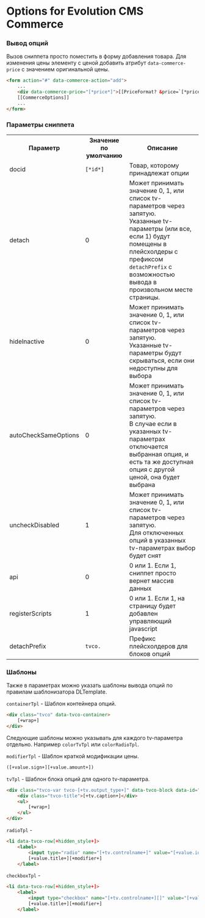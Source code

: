 # Options for Evolution CMS Commerce

### Вывод опций
Вызов сниппета просто поместить в форму добавления товара. Для изменения цены элементу с ценой добавить атрибут `data-commerce-price` с значением оригинальной цены.
```html
<form action="#" data-commerce-action="add">
    ...
    <div data-commerce-price="[*price*]">[[PriceFormat? &price=`[*price*]`]]</div>
    [[CommerceOptions]]
    ...
</form>
```

### Параметры сниппета
<table>
<tr><th>Параметр</th><th>Значение по умолчанию</th><th>Описание</th></tr>
<tr><td>docid</td><td><code>[*id*]</code></td><td>Товар, которому принадлежат опции</td></tr>
<tr><td>detach</td><td>0</td><td>Может принимать значение 0, 1, или список tv-параметров через запятую.<br>Указанные tv-параметры (или все, если 1) будут помещены в плейсхолдеры с префиксом <code>detachPrefix</code> с возможностью вывода в произвольном месте страницы.</td></tr>
<tr><td>hideInactive</td><td>0</td><td>Может принимать значение 0, 1, или список tv-параметров через запятую.<br>Указанные tv-параметры будут скрываться, если они недоступны для выбора</td></tr>
<tr><td>autoCheckSameOptions</td><td>0</td><td>Может принимать значение 0, 1, или список tv-параметров через запятую.<br>В случае если в указанных tv-параметрах отключается выбранная опция, и есть та же доступная опция с другой ценой, она будет выбрана</td></tr>
<tr><td>uncheckDisabled</td><td>1</td><td>Может принимать значение 0, 1, или список tv-параметров через запятую.<br>Для отключенных опций в указанных tv-параметрах выбор будет снят</td></tr>
<tr><td>api</td><td>0</td><td>0 или 1. Если 1, сниппет просто вернет массив данных</td></tr>
<tr><td>registerScripts</td><td>1</td><td>0 или 1. Если 1, на страницу будет добавлен управляющий javascript</td></tr>
<tr><td>detachPrefix</td><td><code>tvco.</code></td><td>Префикс плейсхолдеров для блоков опций</td></tr>
</table>

### Шаблоны

Также в параметрах можно указать шаблоны вывода опций по правилам шаблонизатора DLTemplate.

`containerTpl` - Шаблон контейнера опций.
```html
<div class="tvco" data-tvco-container>
    [+wrap+]
</div>
```

Следующие шаблоны можно указывать для каждого tv-параметра отдельно. Например `colorTvTpl` или `colorRadioTpl`.

`modifierTpl` - Шаблон краткой модификации цены.
```html
([+value.sign+][+value.amount+])
```

`tvTpl` - Шаблон блока опций для одного tv-параметра.
```html
<div class="tvco-var tvco-[+tv.output_type+]" data-tvco-block data-id="[+tv.id+]">
    <div class="tvco-title">[+tv.caption+]</div>
    <ul>
        [+wrap+]
    </ul>
</div>
```

`radioTpl` - 
```html
<li data-tvco-row[+hidden_style+]>
    <label>
        <input type="radio" name="[+tv.controlname+]" value="[+value.id+]" data-value="[+value.value_id+]"[+selected_attr+]>
        [+value.title+][+modifier+]
    </label>
```

`checkboxTpl` - 
```html
<li data-tvco-row[+hidden_style+]>
    <label>
        <input type="checkbox" name="[+tv.controlname+][]" value="[+value.id+]" data-value="[+value.value_id+]"[+selected_attr+]>
        [+value.title+][+modifier+]
    </label>
```
